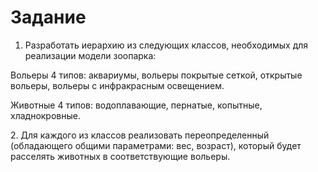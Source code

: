 # Задание

1. Разработать иерархию из следующих классов, необходимых для реализации модели зоопарка:

Вольеры 4 типов: аквариумы, вольеры покрытые сеткой, открытые вольеры, вольеры с инфракрасным освещением.

Животные 4 типов: водоплавающие, пернатые, копытные, хладнокровные.

2.​ Для каждого из классов реализовать переопределенный (обладающего общими параметрами: вес, возраст), который будет расселять животных в соответствующие вольеры.